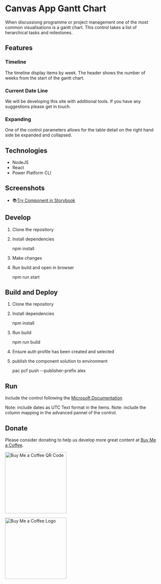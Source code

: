 # Canvas App Gantt Chart
When discussiong programme or project management one of the most common visualisations is a gantt chart. This control takes a list of herarchical tasks and milestones.

## Features
### Timeline
The timeline display items by week. The header shows the number of weeks from the start of the gantt chart.

### Current Date Line
We will be developing this site with additional tools. If you have any suggestions please get in touch.

### Expanding
One of the control parameters allows for the table detail on the right hand side be expanded and collapsed.

## Technologies
- NodeJS
- React
- Power Platform CLI

## Screenshots

 * 📚[Try Component in Storybook](https://main--651b27cd606191e4fd79881f.chromatic.com/)
 
## Develop
1. Clone the repository
2. Install dependencies

    npm install

3. Make changes
4. Run build and open in browser

    npm run start

## Build and Deploy
1. Clone the repository
2. Install dependencies

    npm install
    
3. Run build

    npm run build

4. Ensure auth profile has been created and selected
5. publish the component solution to environment

    pac pcf push --publisher-prefix alex
    
## Run
Include the control following the [Microsoft Documentation](https://learn.microsoft.com/en-us/power-apps/developer/component-framework/component-framework-for-canvas-apps#add-components-to-a-canvas-app)

Note: include dates as UTC Text format in the items.
Note: include the column mapping in the advanced pannel of the control.

## Donate
Please consider donating to help us develop more great content at [Buy Me a Coffee](https://www.buymeacoffee.com/alexbakerwong).

[<img src="readmeextra/bmc_qr.png" alt="Buy Me a Coffee QR Code" width="200"/>](https://www.buymeacoffee.com/alexbakerwong)

[<img src="readmeextra/bmc-button.png" alt="Buy Me a Coffee Logo" width="200"/>](https://www.buymeacoffee.com/alexbakerwong)

